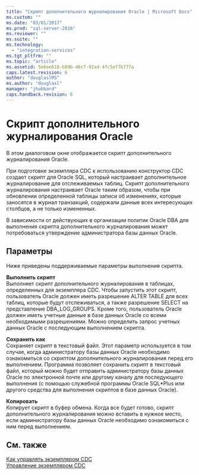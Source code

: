 ```yaml
---
title: "Скрипт дополнительного журналирования Oracle | Microsoft Docs"
ms.custom: ""
ms.date: "03/01/2017"
ms.prod: "sql-server-2016"
ms.reviewer: ""
ms.suite: ""
ms.technology: 
  - "integration-services"
ms.tgt_pltfrm: ""
ms.topic: "article"
ms.assetid: 5e6ee618-b89b-46c7-92ad-4fc5ef7b777a
caps.latest.revision: 6
author: "douglaslMS"
ms.author: "douglasl"
manager: "jhubbard"
caps.handback.revision: 6
---
```

# Скрипт дополнительного журналирования Oracle
  В этом диалоговом окне отображается скрипт дополнительного журналирования Oracle.  
  
 При подготовке экземпляра CDC к использованию конструктор CDC создает скрипт для Oracle SQL, который настраивает дополнительное журналирование для отслеживаемых таблиц. Скрипт дополнительного журналирования настраивает Oracle таким образом, чтобы при обновлении определенной таблицы записи об изменениях, которые заносятся в журнал транзакций, содержали данные всех интересующих столбцов, а не только измененных.  
  
 В зависимости от действующих в организации политик Oracle DBA для выполнения скрипта дополнительного журналирования может потребоваться утверждение администратора базы данных Oracle.  
  
## Параметры  
 Ниже приведены поддерживаемые параметры выполнения скрипта.  
  
 **Выполнить скрипт**  
 Выполняет скрипт дополнительного журналирования в таблицах, определенных для экземпляра CDC. Чтобы запустить этот скрипт, пользователь Oracle должен иметь разрешение ALTER TABLE для всех таблиц, которые будут отслеживаться, а также разрешение SELECT на представление DBA_LOG_GROUPS. Кроме того, пользователь Oracle должен иметь учетные данные в базе данных Oracle со всеми необходимыми разрешениями. Можно определить запрос учетных данных Oracle с последующим выполнением скрипта.  
  
 **Сохранить как**  
 Сохраняет скрипт в текстовый файл. Этот параметр используется в том случае, когда администратору базы данных Oracle необходимо ознакомиться со скриптом дополнительного журналирования перед его выполнением. Программа позволяет сохранить скрипт в текстовый файл, который можно будет отправить администратору базы данных Oracle по электронной почте или другому каналу для последующего выполнения (с помощью служебной программы Oracle SQL*Plus или другого средства для выполнения скриптов в базе данных Oracle).  
  
 **Копировать**  
 Копирует скрипт в буфер обмена. Когда все будет готово, скрипт дополнительного журналирования можно вставить в нужное место, если администратору базы данных Oracle необходимо ознакомиться с ним перед выполнением.  
  
## См. также  
 [Как управлять экземпляром CDC](../../integration-services/change-data-capture/how-to-manage-a-cdc-instance.md)   
 [Управление экземпляром CDC](../../integration-services/change-data-capture/manage-a-cdc-instance.md)  
  
  